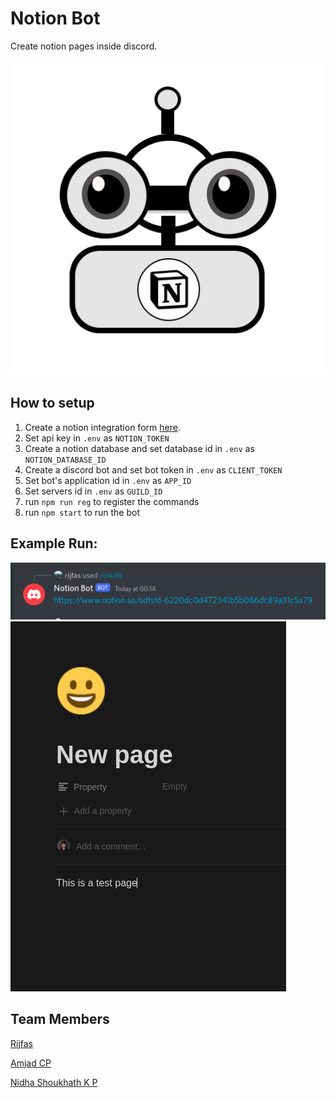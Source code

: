 # Notion Bot

Create notion pages inside discord.

![logo](previews/logo.png)

## How to setup

1. Create a notion integration form [here](https://www.notion.so/my-integrations).
2. Set api key in `.env` as `NOTION_TOKEN`
3. Create a notion database and set database id in `.env` as `NOTION_DATABASE_ID`
4. Create a discord bot and set bot token in `.env` as `CLIENT_TOKEN`
5. Set bot's application id in `.env` as `APP_ID`
6. Set servers id in `.env` as `GUILD_ID`
7. run `npm run reg` to register the commands
8. run `npm start` to run the bot

## Example Run:

![1](previews/1.png)
![2](previews/2.png)

## Team Members

[Rijfas](https://github.com/rijfas)

[Amjad CP](https://github.com/rijfas)

[Nidha Shoukhath K P](https://github.com/rijfas)
